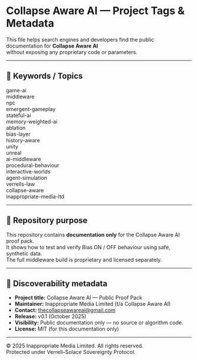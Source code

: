 # Collapse Aware AI — Project Tags & Metadata

This file helps search engines and developers find the public documentation for **Collapse Aware AI**  
without exposing any proprietary code or parameters.

---

## 🔖 Keywords / Topics

game-ai  
middleware  
npc  
emergent-gameplay  
stateful-ai  
memory-weighted-ai  
ablation  
bias-layer  
history-aware  
unity  
unreal  
ai-middleware  
procedural-behaviour  
interactive-worlds  
agent-simulation  
verrells-law  
collapse-aware  
inappropriate-media-ltd  

---

## 📘 Repository purpose

This repository contains **documentation only** for the Collapse Aware AI proof pack.  
It shows how to test and verify Bias ON / OFF behaviour using safe, synthetic data.  
The full middleware build is proprietary and licensed separately.

---

## 🧩 Discoverability metadata

- **Project title:** Collapse Aware AI — Public Proof Pack  
- **Maintainer:** Inappropriate Media Limited (t/a Collapse Aware AI)  
- **Contact:** thecollapseawareai@gmail.com  
- **Release:** v0.1 (October 2025)  
- **Visibility:** Public documentation only — no source or algorithm code.  
- **License:** MIT (for this documentation only)

---

© 2025 Inappropriate Media Limited. All rights reserved.  
Protected under Verrell–Solace Sovereignty Protocol.
